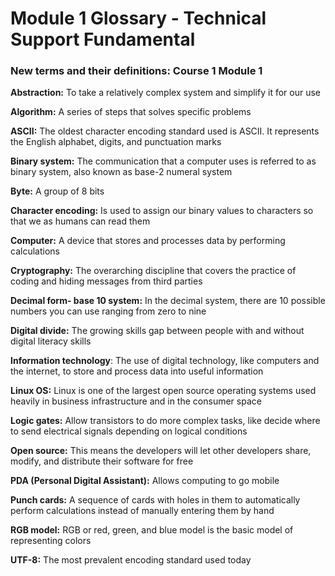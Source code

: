 # Module 1 Glossary - Technical Support Fundamental

### **New terms and their definitions: Course 1 Module 1**

**Abstraction:** To take a relatively complex system and simplify it for our use

**Algorithm:** A series of steps that solves specific problems

**ASCII:** The oldest character encoding standard used is ASCII. It represents the English alphabet, digits, and punctuation marks

**Binary system:** The communication that a computer uses is referred to as binary system, also known as base-2 numeral system

**Byte:** A group of 8 bits

**Character encoding:** Is used to assign our binary values to characters so that we as humans can read them

**Computer:** A device that stores and processes data by performing calculations

**Cryptography:** The overarching discipline that covers the practice of coding and hiding messages from third parties

**Decimal form- base 10 system:** In the decimal system, there are 10 possible numbers you can use ranging from zero to nine

**Digital divide:** The growing skills gap between people with and without digital literacy skills

**Information technology**: The use of digital technology, like computers and the internet, to store and process data into useful information

**Linux OS:** Linux is one of the largest open source operating systems used heavily in business infrastructure and in the consumer space

**Logic gates:** Allow transistors to do more complex tasks, like decide where to send electrical signals depending on logical conditions

**Open source:** This means the developers will let other developers share, modify, and distribute their software for free

**PDA (Personal Digital Assistant):** Allows computing to go mobile

**Punch cards:** A sequence of cards with holes in them to automatically perform calculations instead of manually entering them by hand

**RGB model:** RGB or red, green, and blue model is the basic model of representing colors

**UTF-8:** The most prevalent encoding standard used today
